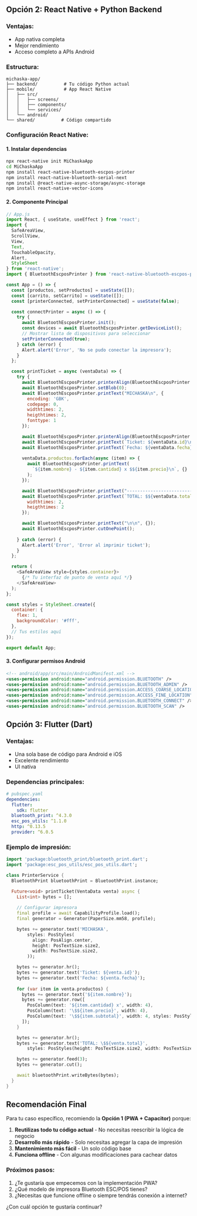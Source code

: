 ## Opción 2: React Native + Python Backend

### Ventajas:
- App nativa completa
- Mejor rendimiento
- Acceso completo a APIs Android

### Estructura:
```
michaska-app/
├── backend/          # Tu código Python actual
├── mobile/           # App React Native
│   ├── src/
│   │   ├── screens/
│   │   ├── components/
│   │   └── services/
│   └── android/
└── shared/          # Código compartido
```

### Configuración React Native:

#### 1. Instalar dependencias
```bash
npx react-native init MiChaskaApp
cd MiChaskaApp
npm install react-native-bluetooth-escpos-printer
npm install react-native-bluetooth-serial-next
npm install @react-native-async-storage/async-storage
npm install react-native-vector-icons
```

#### 2. Componente Principal
```javascript
// App.js
import React, { useState, useEffect } from 'react';
import {
  SafeAreaView,
  ScrollView,
  View,
  Text,
  TouchableOpacity,
  Alert,
  StyleSheet
} from 'react-native';
import { BluetoothEscposPrinter } from 'react-native-bluetooth-escpos-printer';

const App = () => {
  const [productos, setProductos] = useState([]);
  const [carrito, setCarrito] = useState([]);
  const [printerConnected, setPrinterConnected] = useState(false);

  const connectPrinter = async () => {
    try {
      await BluetoothEscposPrinter.init();
      const devices = await BluetoothEscposPrinter.getDeviceList();
      // Mostrar lista de dispositivos para seleccionar
      setPrinterConnected(true);
    } catch (error) {
      Alert.alert('Error', 'No se pudo conectar la impresora');
    }
  };

  const printTicket = async (ventaData) => {
    try {
      await BluetoothEscposPrinter.printerAlign(BluetoothEscposPrinter.ALIGN.CENTER);
      await BluetoothEscposPrinter.setBlob(0);
      await BluetoothEscposPrinter.printText("MICHASKA\n", {
        encoding: 'GBK',
        codepage: 0,
        widthtimes: 2,
        heigthtimes: 2,
        fonttype: 1
      });

      await BluetoothEscposPrinter.printerAlign(BluetoothEscposPrinter.ALIGN.LEFT);
      await BluetoothEscposPrinter.printText(`Ticket: ${ventaData.id}\n`, {});
      await BluetoothEscposPrinter.printText(`Fecha: ${ventaData.fecha}\n`, {});
      
      ventaData.productos.forEach(async (item) => {
        await BluetoothEscposPrinter.printText(
          `${item.nombre} - ${item.cantidad} x $${item.precio}\n`, {}
        );
      });

      await BluetoothEscposPrinter.printText("--------------------------------\n", {});
      await BluetoothEscposPrinter.printText(`TOTAL: $${ventaData.total}\n`, {
        widthtimes: 2,
        heigthtimes: 2
      });

      await BluetoothEscposPrinter.printText("\n\n", {});
      await BluetoothEscposPrinter.cutOnePoint();
      
    } catch (error) {
      Alert.alert('Error', 'Error al imprimir ticket');
    }
  };

  return (
    <SafeAreaView style={styles.container}>
      {/* Tu interfaz de punto de venta aquí */}
    </SafeAreaView>
  );
};

const styles = StyleSheet.create({
  container: {
    flex: 1,
    backgroundColor: '#fff',
  },
  // Tus estilos aquí
});

export default App;
```

#### 3. Configurar permisos Android
```xml
<!-- android/app/src/main/AndroidManifest.xml -->
<uses-permission android:name="android.permission.BLUETOOTH" />
<uses-permission android:name="android.permission.BLUETOOTH_ADMIN" />
<uses-permission android:name="android.permission.ACCESS_COARSE_LOCATION" />
<uses-permission android:name="android.permission.ACCESS_FINE_LOCATION" />
<uses-permission android:name="android.permission.BLUETOOTH_CONNECT" />
<uses-permission android:name="android.permission.BLUETOOTH_SCAN" />
```

## Opción 3: Flutter (Dart)

### Ventajas:
- Una sola base de código para Android e iOS
- Excelente rendimiento
- UI nativa

### Dependencias principales:
```yaml
# pubspec.yaml
dependencies:
  flutter:
    sdk: flutter
  bluetooth_print: ^4.3.0
  esc_pos_utils: ^1.1.0
  http: ^0.13.5
  provider: ^6.0.5
```

### Ejemplo de impresión:
```dart
import 'package:bluetooth_print/bluetooth_print.dart';
import 'package:esc_pos_utils/esc_pos_utils.dart';

class PrinterService {
  BluetoothPrint bluetoothPrint = BluetoothPrint.instance;

  Future<void> printTicket(VentaData venta) async {
    List<int> bytes = [];
    
    // Configurar impresora
    final profile = await CapabilityProfile.load();
    final generator = Generator(PaperSize.mm58, profile);

    bytes += generator.text('MICHASKA',
        styles: PosStyles(
          align: PosAlign.center,
          height: PosTextSize.size2,
          width: PosTextSize.size2,
        ));

    bytes += generator.hr();
    bytes += generator.text('Ticket: ${venta.id}');
    bytes += generator.text('Fecha: ${venta.fecha}');
    
    for (var item in venta.productos) {
      bytes += generator.text('${item.nombre}');
      bytes += generator.row([
        PosColumn(text: '${item.cantidad} x', width: 4),
        PosColumn(text: '\$${item.precio}', width: 4),
        PosColumn(text: '\$${item.subtotal}', width: 4, styles: PosStyles(align: PosAlign.right)),
      ]);
    }

    bytes += generator.hr();
    bytes += generator.text('TOTAL: \$${venta.total}',
        styles: PosStyles(height: PosTextSize.size2, width: PosTextSize.size2));

    bytes += generator.feed(3);
    bytes += generator.cut();

    await bluetoothPrint.writeBytes(bytes);
  }
}
```

## Recomendación Final

Para tu caso específico, recomiendo la **Opción 1 (PWA + Capacitor)** porque:

1. **Reutilizas todo tu código actual** - No necesitas reescribir la lógica de negocio
2. **Desarrollo más rápido** - Solo necesitas agregar la capa de impresión
3. **Mantenimiento más fácil** - Un solo código base
4. **Funciona offline** - Con algunas modificaciones para cachear datos

### Próximos pasos:
1. ¿Te gustaría que empecemos con la implementación PWA?
2. ¿Qué modelo de impresora Bluetooth ESC/POS tienes?
3. ¿Necesitas que funcione offline o siempre tendrás conexión a internet?

¿Con cuál opción te gustaría continuar?
